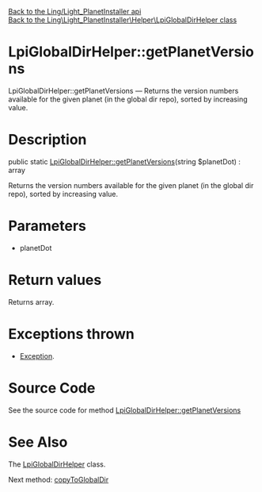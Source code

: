 [Back to the Ling/Light_PlanetInstaller api](https://github.com/lingtalfi/Light_PlanetInstaller/blob/master/doc/api/Ling/Light_PlanetInstaller.md)<br>
[Back to the Ling\Light_PlanetInstaller\Helper\LpiGlobalDirHelper class](https://github.com/lingtalfi/Light_PlanetInstaller/blob/master/doc/api/Ling/Light_PlanetInstaller/Helper/LpiGlobalDirHelper.md)


LpiGlobalDirHelper::getPlanetVersions
================



LpiGlobalDirHelper::getPlanetVersions — Returns the version numbers available for the given planet (in the global dir repo), sorted by increasing value.




Description
================


public static [LpiGlobalDirHelper::getPlanetVersions](https://github.com/lingtalfi/Light_PlanetInstaller/blob/master/doc/api/Ling/Light_PlanetInstaller/Helper/LpiGlobalDirHelper/getPlanetVersions.md)(string $planetDot) : array




Returns the version numbers available for the given planet (in the global dir repo), sorted by increasing value.




Parameters
================


- planetDot

    


Return values
================

Returns array.


Exceptions thrown
================

- [Exception](https://github.com/lingtalfi//blob/master/doc/api/Exception.md).&nbsp;







Source Code
===========
See the source code for method [LpiGlobalDirHelper::getPlanetVersions](https://github.com/lingtalfi/Light_PlanetInstaller/blob/master/Helper/LpiGlobalDirHelper.php#L28-L43)


See Also
================

The [LpiGlobalDirHelper](https://github.com/lingtalfi/Light_PlanetInstaller/blob/master/doc/api/Ling/Light_PlanetInstaller/Helper/LpiGlobalDirHelper.md) class.

Next method: [copyToGlobalDir](https://github.com/lingtalfi/Light_PlanetInstaller/blob/master/doc/api/Ling/Light_PlanetInstaller/Helper/LpiGlobalDirHelper/copyToGlobalDir.md)<br>


